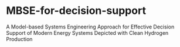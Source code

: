 # MBSE-for-decision-support
A Model-based Systems Engineering Approach for Effective Decision Support of Modern Energy Systems Depicted with Clean Hydrogen Production
